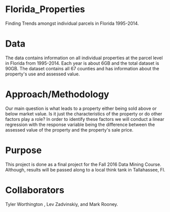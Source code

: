 # Florida_Properties
Finding Trends amongst individual parcels in Florida 1995-2014.

# Data
The data contains information on all individual properties at the parcel level in Florida from 1995-2014. Each year is about 6GB and the total dataset is 90GB. The dataset contains all 67 counties and has information about the property's use and assessed value.

# Approach/Methodology
Our main question is what leads to a property either being sold above or below market value. Is it just the characteristics of the property or do other factors play a role? In order to identify these factors we will conduct a linear regression with the response variable being the difference between the assessed value of the property and the property's sale price.

# Purpose
This project is done as a final project for the Fall 2016 Data Mining Course. Although, results will be passed along to a local think tank in Tallahassee, Fl.

# Collaborators
Tyler Worthington , Lev Zadvinskiy, and Mark Rooney.
